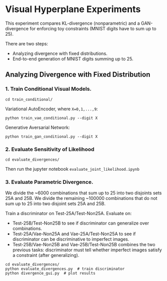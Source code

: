 # Visual Hyperplane Experiments

This experiment compares KL-divergence (nonparametric) 
and a GAN-divergence for enforcing toy constraints 
(MNIST digits have to sum up to 25).

There are two steps:
- Analyzing divergence with fixed distributions.
- End-to-end generation of MNIST digits summing up to 25.

## Analyzing Divergence with Fixed Distribution

### 1. Train Conditional Visual Models.

```cd train_conditional/```

Variational AutoEncoder, where `X=0,1,...,9`:

```python train_vae_conditional.py --digit X```

Generative Aversarial Network:

```python train_gan_conditional.py --digit X```


### 2. Evaluate Sensitivity of Likelihood

```cd evaluate_divergences/```

Then run the jupyter notebook `evaluate_joint_likelihood.ipynb`



### 3. Evaluate Parametric Divergence.

We divide the ~6000 combinations that sum up to 25 into two disjoints sets 25A and 25B.
We divide the remaining ~100000 combinations that do not sum up to 25 into two disjoint sets 25A and 25B.

Train a discriminator on Test-25A/Test-Non25A.
Evaluate on:
- Test-25B/Test-Non25B to see if discriminator can generalize over combinations.
- Test-25A/Vae-Non25A and Vae-25A/Test-Non25A  to see if discriminator can be discriminative to imperfect images.
- Test-25B/Vae-Non25B and Vae-25B/Test-Non25B combines the two previous tasks: discriminator must tell whether imperfect images satisfy a constraint (after generalizing).

```
cd evaluate_divergences/
python evaluate_divergences.py  # train discriminator
python divergence_gui.py  # plot results
```
